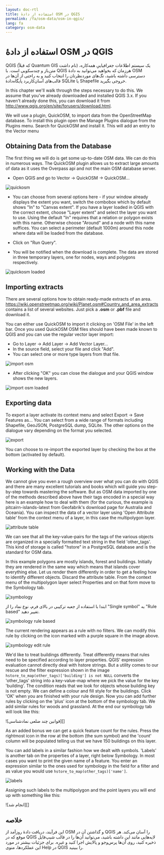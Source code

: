 ```yaml
---
layout: doc-rtl
title: استفاده از دادهٔ OSM در QGIS
permalink: /fa/osm-data/osm-in-qgis/
lang: fa
category: osm-data
---
```


استفاده از دادهٔ OSM در QGIS
=================


QGIS (که قبلاً Quantum GIS نام داشت) یک سیستم اطلاعات جغرافیاییِ همه‌کاره، متن‌باز و چندسکویی است. با QGIS هرزمان که بخواهید می‌توانید به دادهٔ OSM دسترسی داشته باشید، تگ‌های موردنظرتان را انتخاب کنید و به راحتی از آن‌ها در قالب‌های آسان‌کاربرد پایگاه‌دادهٔ SQLite یا Shapefile خروجی بگیرید.  

In this chapter we'll walk through the steps necessary to do this. We assume that you've already downloaded and installed QGIS 3.x. If you haven't already done this, you can download it from <http://www.qgis.org/en/site/forusers/download.html>.  

We will use a plugin, QuickOSM, to import data from the OpenStreetMap database. To install this plugin open the Manage Plugins dialogue from the Plugins menu. Search for QuickOSM and install it. This will add an entry to the Vector menu  

Obtaining Data from the Database
---------------------------

The first thing we will do is get some up-to-date OSM data. We can do this in numerous ways. The QuickOSM plugin allows us to extract large amounts of data as it uses the Overpass api and not the main OSM database server.

- Open QGIS and go to Vector -> QuickOSM -> QuickOSM...  

![quickosm][]

- You can choose from several options here  - if your window already displays the extent you want, switch the combobox which by default shows "In" to "Canvas extent". If you have a layer loaded in QGIS with the correct extent, choose "Layer extent" and select the layer you want to use. Using the default "In" requires that a relation or polygon exists with this name. Otherwise choose "Around" and a node with this name suffices. You can select a perimeter (default 1000m) around this node where data will be loaded from the database.

- Click on "Run Query".  
- You will be notified when the download is complete. The data are stored in three temporary layers, one for nodes, ways and polygons respectively.

![quickosm loaded][]


Importing extracts
---------------------------

There are several options how to obtain ready-made extracts of an area. <https://wiki.openstreetmap.org/wiki/Planet.osm#Country_and_area_extracts> contains a list of several websites. Just pick a **.osm** or **.pbf** file and download it. 

You can either use QuickOSM to import it clicking on 'OSM File' in the left bar. Once you used QuickOSM OSM files should have been made known to QGIS and you can use the regular vector layer import:

- Go to Layer -> Add Layer -> Add Vector Layer...  
- In the source field, select your file and click "Add".  
- You can select one or more type layers from that file.  

![import osm][]  

- After clicking "OK" you can close the dialogue and your QGIS window shows the new layers.  
  

![import osm loaded][]  


Exporting data
--------------

To export a layer activate its context menu and select Export -> Save Features as...
You can select from a wide range of formats including Shapefile, GeoJSON, PostgreSQL dump, SQLite. The other options on the dialogue vary depending on the format you selected.

![export][]  

You can choose to re-import the exported layer by checking the box at the bottom (activated by default).

Working with the Data
--------------------

We cannot give you even a rough overview over what you can do with QGIS and there are many excellent tutorials and books which will guide you step-by-step towards mastering the software. But as OSM data imported by one of the methods described above have their tags encoded in a special way here is an example how to deal with them (for the curious, the example is pitcairn-islands-latest from Geofabrik's download page for Australia and Oceania). You can inspect the data of a vector layer using 'Open Attribute table' from the context menu of a layer, in this case the multipolygon layer.

![attribute table][]

We can see that all the key-value-pairs for the tags of the various objects are organized in a specially formatted text string in the field 'other_tags'. This kind of storage is called "hstore" in a PostgreSQL database and is the standard for OSM data.

In this example polygons are mostly islands, forest and buildings. Initially they are rendered in the same way which means that islands cover everything else. Let us render them differently in order to get a feeling how to identify different objects. Discard the attribute table.  From the context menu of the multipolygon layer select Properties and on that form move to the Symbology tab. 

![symbology][]

ابتدا با استفاده از جعبه ترکیبی در بالای فرم، نوع نماد را از "Single symbol" به "Rule based" تغییر دهید. 

![symbology rule based][]

The current rendering appears as a rule with no filters. We can modify this rule by clicking on the icon marked with a purple square in the image above.

![symbology edit rule][]

We'd like to treat buildings differently. Treat differently means that rules need to be specified according to layer properties. QGIS' expression evaluation cannot directly deal with hstore strings. But a utility comes to our rescue and the filter expression shown in the image `hstore_to_map(other_tags)['building'] is not NULL` converts the 'other_tags' string into a key-value-map where we pick the value for the key 'building'. The condition reads that we look for objects whose building key is not empty. We can define a colour and fill style for the buildings. Click 'OK' when you are finished with your rule design. Now you can add further rules by clicking on the 'plus' icon at the bottom of the symbology tab. We add similar rules for woods and grassland. At the end our symbology tab will look like this:

![قوانین چند ضلعی نمادشناسی][]

As an added bonus we can get a quick feature count for the rules. Press the rightmost icon in the row at the bottom (the sum symbol) and the 'count' column will be populated telling us that we have 150 buildings on this layer.

You can add labels in a similar fashion how we dealt with symbols. 'Labels' is another tab on the properties of a layer, right below Symbology. In most cases you want to print the given name of a feature. You enter an expression similar to the ones used for symbology in the field for a filter and as value you would use `hstore_to_map(other_tags)['name']`. 

![labels][]

Assigning such labels to the multipolygon and the point layers you will end up with something like this:

![انجام شد][]


خلاصه
-------

این فرآیند، دریافت دادهٔ روزآمد از OSM و گذاشتن آن در QGIS را آسان می‌کند. هر موقع که در QGIS لایه‌هایی مانند این داشته باشید، می‌توانید آن‌ها را در قالب شیپ‌فایل ذخیره کنید، روی آن‌ها پرس‌وجو و پالایش اجرا کنید و غیره. برای جزئیات بیشتر در مورد این عملکردها، منوی Help در QGIS را ببینید.  


[quickosm]: /images/osm-data/qgis-quickosm.png
[quickosm loaded]: /images/osm-data/qgis-quickosm-loaded.png
[import osm]: /images/osm-data/qgis-import-osm.png
[import osm loaded]: /images/osm-data/qgis-import-osm-loaded.png
[export]: /images/osm-data/qgis-export.png
[attribute table]: /images/osm-data/qgis-layer-attributes.png
[symbology]: /images/osm-data/qgis-layer-symbology.png
[symbology rule based]: /images/osm-data/qgis-layer-symbology-rule.png
[symbology edit rule]: /images/osm-data/qgis-layer-symbology-edit-rule.png
[symbology polygon rules]: /images/osm-data/qgis-layer-symbology-poly-rules.png
[labels]: /images/osm-data/qgis-layer-labels.png
[done]: /images/osm-data/qgis-complete.png